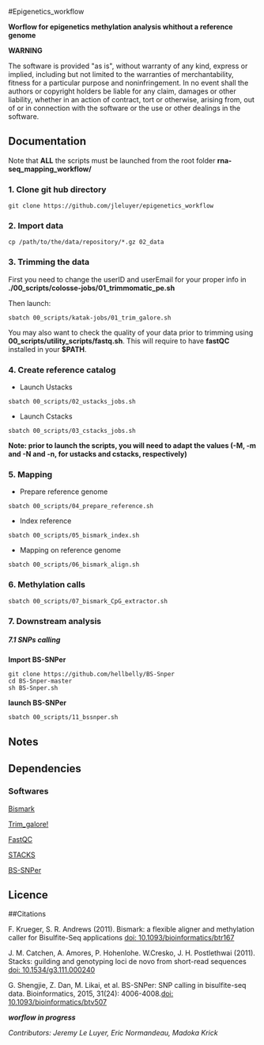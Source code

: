 #Epigenetics_workflow

**Worflow for epigenetics methylation analysis whithout a reference genome**

**WARNING**

The software is provided "as is", without warranty of any kind, express or implied, including but not limited to the warranties of merchantability, fitness for a particular purpose and noninfringement. In no event shall the authors or copyright holders be liable for any claim, damages or other liability, whether in an action of contract, tort or otherwise, arising from, out of or in connection with the software or the use or other dealings in the software.


## Documentation

Note that **ALL** the scripts must be launched from the root folder **rna-seq_mapping_workflow/**
### 1. Clone git hub directory

```
git clone https://github.com/jleluyer/epigenetics_workflow
```

### 2. Import data

```
cp /path/to/the/data/repository/*.gz 02_data
```

### 3. Trimming the data

First you need to change the userID and userEmail for your proper info in **./00_scripts/colosse-jobs/01_trimmomatic_pe.sh**

Then launch:

```
sbatch 00_scripts/katak-jobs/01_trim_galore.sh
```

You may also want to check the quality of your data prior to trimming using **00_scripts/utility_scripts/fastq.sh**. This will require to have **fastQC** installed in your **$PATH**.

### 4. Create reference catalog

* Launch Ustacks

```
sbatch 00_scripts/02_ustacks_jobs.sh
```

* Launch Cstacks

```
sbatch 00_scripts/03_cstacks_jobs.sh
```

**Note: prior to launch the scripts, you will need to adapt the values (-M, -m and -N and -n, for ustacks and cstacks, respectively)**

### 5. Mapping

* Prepare reference genome

```
sbatch 00_scripts/04_prepare_reference.sh
```

* Index reference

```
sbatch 00_scripts/05_bismark_index.sh
```

* Mapping on reference genome

```
sbatch 00_scripts/06_bismark_align.sh
```

### 6. Methylation calls

```
sbatch 00_scripts/07_bismark_CpG_extractor.sh
```

### 7. Downstream analysis

##### 7.1 SNPs calling

**Import BS-SNPer**
```
git clone https://github.com/hellbelly/BS-Snper
cd BS-Snper-master
sh BS-Snper.sh
```
**launch BS-SNPer**

```
sbatch 00_scripts/11_bssnper.sh
```

## Notes

## Dependencies

### Softwares

[Bismark](http://www.bioinformatics.babraham.ac.uk/projects/index.html)

[Trim_galore!](http://www.bioinformatics.babraham.ac.uk/projects/index.html)

[FastQC](http://www.bioinformatics.babraham.ac.uk/projects/index.html)

[STACKS](http://catchenlab.life.illinois.edu/stacks/)

[BS-SNPer](https://github.com/hellbelly/BS-Snper)

## Licence


##Citations

F. Krueger, S. R. Andrews (2011). Bismark: a flexible aligner and methylation caller for Bisulfite-Seq applications [doi:  10.1093/bioinformatics/btr167](http://www.ncbi.nlm.nih.gov/pmc/articles/PMC3102221/)

J. M. Catchen, A. Amores, P. Hohenlohe. W.Cresko, J. H. Postlethwai (2011). Stacks: guilding and genotyping loci de novo from short-read sequences
[doi:  10.1534/g3.111.000240](http://www.ncbi.nlm.nih.gov/pmc/articles/PMC3276136/)

G. Shengjie, Z. Dan, M. Likai, et al. BS-SNPer: SNP calling in bisulfite-seq data. Bioinformatics, 2015, 31(24): 4006-4008.[doi:  10.1093/bioinformatics/btv507](https://www.ncbi.nlm.nih.gov/pmc/articles/PMC4673977/)

**_worflow in progress_**

*Contributors: Jeremy Le Luyer, Eric Normandeau, Madoka Krick*
